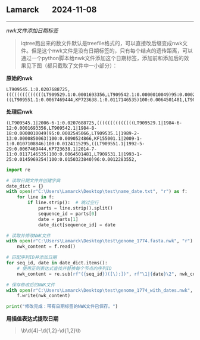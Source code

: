 ## Lamarck &nbsp; &nbsp; &nbsp; 2024-11-08

---

*nwk文件添加日期标签*

> iqtree跑出来的数文件默认是treefile格式的，可以直接改后缀变成nwk文件。但是这个nwk文件是没有日期标签的，只有每个结点的遗传距离，可以通过一个python脚本给nwk文件添加这个日期标签，添加前和添加后的效果见下图（都只截取了文件中一小部分）：
 
**原始的nwk**
```
LT909545.1:0.0207688725,((((((((((((((LT909529.1:0.0001693356,LT909542.1:0.0000010049)95:0.0002545066,LT909535.1:0.0000850063)100:0.0090524866,KF155001.1:0.0107108846)100:0.0124115295,((LT909551.1:0.0067469444,KP723638.1:0.0117146535)100:0.0064501481,LT909531.1:0.0145969254)100:0.0150323840)96:0.0012283552
```

**处理后nwk**
```
(LT909545.1|2006-6-1:0.0207688725,((((((((((((((LT909529.1|1984-6-12:0.0001693356,LT909542.1|1984-8-18:0.0000010049)95:0.0002545066,LT909535.1|1989-2-13:0.0000850063)100:0.0090524866,KF155001.1|2009-1-1:0.0107108846)100:0.0124115295,((LT909551.1|1992-5-29:0.0067469444,KP723638.1|2014-7-11:0.0117146535)100:0.0064501481,LT909531.1|1993-1-25:0.0145969254)100:0.0150323840)96:0.0012283552,
```

```python
import re

# 读取日期文件并创建字典
date_dict = {}
with open(r"C:\Users\Lamarck\Desktop\test\name_date.txt", "r") as f:
    for line in f:
        if line.strip():  # 跳过空行
            parts = line.strip().split()
            sequence_id = parts[0]
            date = parts[1]
            date_dict[sequence_id] = date

# 读取并修改NWK文件
with open(r"C:\Users\Lamarck\Desktop\test\genome_1774.fasta.nwk", "r") as f:
    nwk_content = f.read()

# 匹配序列ID并添加日期
for seq_id, date in date_dict.items():
    # 使用正则表达式查找并替换每个节点的序列ID
    nwk_content = re.sub(rf"({seq_id})([\):])", rf"\1|{date}\2", nwk_content)

# 保存修改后的NWK文件
with open(r"C:\Users\Lamarck\Desktop\test\genome_1774_with_dates.nwk", "w") as f:
    f.write(nwk_content)

print("修改完成：带有日期标签的NWK文件已保存。")

```

**用插值表达式提取日期**

> \b\d{4}-\d{1,2}-\d{1,2}\b
